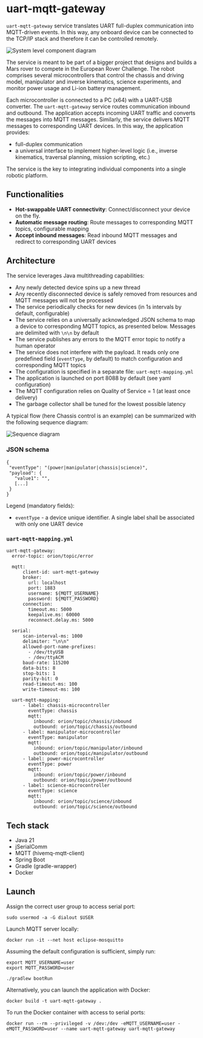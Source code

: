 # uart-mqtt-gateway

`uart-mqtt-gateway` service translates UART full-duplex communication into
MQTT-driven events. In this way, any onboard device can be connected to the TCP/IP stack
and therefore it can be controlled remotely.

![System level component diagram](../uml/c4model/02_container_level/010_container_rover_software_component_diagram.svg)

The service is meant to be part of a bigger project that designs and builds a Mars rover
to compete in the European Rover Challenge. The robot comprises several microcontrollers that
control the chassis and driving model, manipulator and inverse kinematics, science experiments,
and monitor power usage and Li-ion battery management.

Each microcontroller is connected to a PC (x64) with a UART-USB converter. The `uart-mqtt-gateway`
service routes communication inbound and outbound. The application accepts
incoming UART traffic and converts the messages into MQTT messages. Similarly, the service
delivers MQTT messages to corresponding UART devices. In this way, the application provides:
* full-duplex communication
* a universal interface to implement higher-level logic (i.e., inverse kinematics, traversal planning,
mission scripting, etc.)

The service is the key to integrating individual components into a single robotic platform.


## Functionalities

* **Hot-swappable UART connectivity**: Connect/disconnect your device on the fly.
* **Automatic message routing**: Route messages to corresponding MQTT topics, configurable mapping
* **Accept inbound messages**: Read inbound MQTT messages and redirect to corresponding UART devices


## Architecture

The service leverages Java multithreading capabilities:
* Any newly detected device spins up a new thread
* Any recently disconnected device is safely removed from resources and MQTT messages will not be processed
* The service periodically checks for new devices (in 1s intervals by default, configurable)
* The service relies on a universally acknowledged JSON schema to map a device to corresponding MQTT topics, as presented below. Messages are delimited with `\n\n` by default
* The service publishes any errors to the MQTT error topic to notify a human operator
* The service does not interfere with the payload. It reads only one predefined 
field (`eventType`, by default) to match configuration and corresponding MQTT topics
* The configuration is specified in a separate file: `uart-mqtt-mapping.yml`
* The application is launched on port 8088 by default (see yaml configuration)
* The MQTT configuration relies on Quality of Service = 1 (at least once delivery)
* The garbage collector shall be tuned for the lowest possible latency

A typical flow (here Chassis control is an example) can be summarized with the following sequence diagram:

![Sequence diagram](../uml/c4model/02_container_level/020_container_rover_software_sequence_diagram_chassis_firmware.svg)

### JSON schema
```
{
 "eventType": "(power|manipulator|chassis|science)",
 "payload": {
   "value1": "",
   [...]
 }
}
```

Legend (mandatory fields):
* `eventType` - a device unique identifier. A single label shall be associated with only one UART device

### `uart-mqtt-mapping.yml`
```
uart-mqtt-gateway:
  error-topic: orion/topic/error

  mqtt:
      client-id: uart-mqtt-gateway
      broker:
        url: localhost
        port: 1883
        username: ${MQTT_USERNAME}
        password: ${MQTT_PASSWORD}
      connection:
        timeout.ms: 5000
        keepalive.ms: 60000
        reconnect.delay.ms: 5000

  serial:
      scan-interval-ms: 1000
      delimiter: "\n\n"
      allowed-port-name-prefixes: 
        - /dev/ttyUSB
        - /dev/ttyACM
      baud-rate: 115200
      data-bits: 8
      stop-bits: 1
      parity-bit: 0
      read-timeout-ms: 100
      write-timeout-ms: 100

  uart-mqtt-mapping:
      - label: chassis-microcontroller
        eventType: chassis
        mqtt:
          inbound: orion/topic/chassis/inbound
          outbound: orion/topic/chassis/outbound
      - label: manipulator-microcontroller
        eventType: manipulator
        mqtt:
          inbound: orion/topic/manipulator/inbound
          outbound: orion/topic/manipulator/outbound
      - label: power-microcontroller
        eventType: power
        mqtt:
          inbound: orion/topic/power/inbound
          outbound: orion/topic/power/outbound
      - label: science-microcontroller
        eventType: science
        mqtt:
          inbound: orion/topic/science/inbound
          outbound: orion/topic/science/outbound

```


## Tech stack

* Java 21
* jSerialComm
* MQTT (hivemq-mqtt-client)
* Spring Boot
* Gradle (gradle-wrapper)
* Docker

## Launch

Assign the correct user group to access serial port:
```
sudo usermod -a -G dialout $USER
```

Launch MQTT server locally:
```
docker run -it --net host eclipse-mosquitto
```

Assuming the default configuration is sufficient, simply run:
```
export MQTT_USERNAME=user
export MQTT_PASSWORD=user

./gradlew bootRun
```

Alternatively, you can launch the application with Docker:
```/usr/bin/env bash
docker build -t uart-mqtt-gateway .
```

To run the Docker container with access to serial ports:
```/usr/bin/env bash
docker run --rm --privileged -v /dev:/dev -eMQTT_USERNAME=user -eMQTT_PASSWORD=user --name uart-mqtt-gateway uart-mqtt-gateway
```